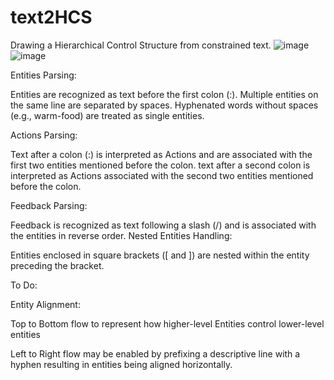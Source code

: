 # text2HCS
Drawing a Hierarchical Control Structure from constrained text.
![image](https://github.com/user-attachments/assets/13f7a290-102f-43d1-8b4f-ad6b5510cb1e)
![image](https://github.com/user-attachments/assets/681cf206-da9a-4f04-9536-d99033d16a87)

Entities Parsing:

Entities are recognized as text before the first colon (:). Multiple entities on the same line are separated by spaces.
Hyphenated words without spaces (e.g., warm-food) are treated as single entities.

Actions Parsing:

Text after a colon (:) is interpreted as Actions and are associated with the first two entities mentioned before the colon. text after a second colon is interpreted as Actions associated with the second two entities mentioned before the colon.

Feedback Parsing:

Feedback is recognized as text following a slash (/) and is associated with the entities in reverse order.
Nested Entities Handling:

Entities enclosed in square brackets ([ and ]) are nested within the entity preceding the bracket.

To Do:

Entity Alignment:

Top to Bottom flow to represent how higher-level Entities control lower-level entities

Left to Right flow may be enabled by prefixing a descriptive line with a hyphen resulting in entities being aligned horizontally.
